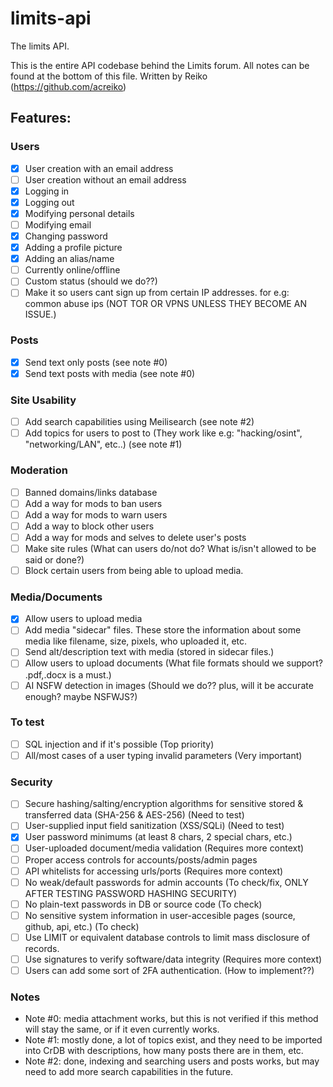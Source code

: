 # limits-api
The limits API.

This is the entire API codebase behind the Limits forum.
All notes can be found at the bottom of this file.
Written by Reiko (https://github.com/acreiko)

## Features:
### Users
 - [x] User creation with an email address
 - [ ] User creation without an email address
 - [x] Logging in
 - [x] Logging out
 - [x] Modifying personal details
 - [ ] Modifying email
 - [x] Changing password
 - [x] Adding a profile picture
 - [x] Adding an alias/name
 - [ ] Currently online/offline
 - [ ] Custom status (should we do??)
 - [ ] Make it so users cant sign up from certain IP addresses. for e.g: common abuse ips (NOT TOR OR VPNS UNLESS THEY BECOME AN ISSUE.)

### Posts
 - [x] Send text only posts (see note #0)
 - [x] Send text posts with media (see note #0)
 
### Site Usability
 - [ ] Add search capabilities using Meilisearch (see note #2)
 - [ ] Add topics for users to post to (They work like e.g: "hacking/osint", "networking/LAN", etc..) (see note #1)

### Moderation
 - [ ] Banned domains/links database
 - [ ] Add a way for mods to ban users
 - [ ] Add a way for mods to warn users
 - [ ] Add a way to block other users
 - [ ] Add a way for mods and selves to delete user's posts
 - [ ] Make site rules (What can users do/not do? What is/isn't allowed to be said or done?)
 - [ ] Block certain users from being able to upload media.

### Media/Documents
 - [x] Allow users to upload media
 - [ ] Add media "sidecar" files. These store the information about some media like filename, size, pixels, who uploaded it, etc.
 - [ ] Send alt/description text with media (stored in sidecar files.)
 - [ ] Allow users to upload documents (What file formats should we support? .pdf,.docx is a must.)
 - [ ] AI NSFW detection in images (Should we do?? plus, will it be accurate enough? maybe NSFWJS?)

### To test
 - [ ] SQL injection and if it's possible (Top priority)
 - [ ] All/most cases of a user typing invalid parameters (Very important)
 
### Security
- [ ] Secure hashing/salting/encryption algorithms for sensitive stored & transferred data (SHA-256 & AES-256) (Need to test)
- [ ] User-supplied input field sanitization (XSS/SQLi)                                                        (Need to test)
- [x] User password minimums (at least 8 chars, 2 special chars, etc.)
- [ ] User-uploaded document/media validation                                                                  (Requires more context)
- [ ] Proper access controls for accounts/posts/admin pages
- [ ] API whitelists for accessing urls/ports                                                                  (Requires more context)
- [ ] No weak/default passwords for admin accounts                                                             (To check/fix, ONLY AFTER TESTING PASSWORD HASHING SECURITY)
- [ ] No plain-text passwords in DB or source code                                                             (To check)
- [ ] No sensitive system information in user-accesible pages (source, github, api, etc.)                      (To check)
- [ ] Use LIMIT or equivalent database controls to limit mass disclosure of records.
- [ ] Use signatures to verify software/data integrity                                                         (Requires more context)
- [ ] Users can add some sort of 2FA authentication.                                                           (How to implement??)

### Notes
 - Note #0: media attachment works, but this is not verified if this method will stay the same, or if it even currently works.
 - Note #1: mostly done, a lot of topics exist, and they need to be imported into CrDB with descriptions, how many posts there are in them, etc.
 - Note #2: done, indexing and searching users and posts works, but may need to add more search capabilities in the future.